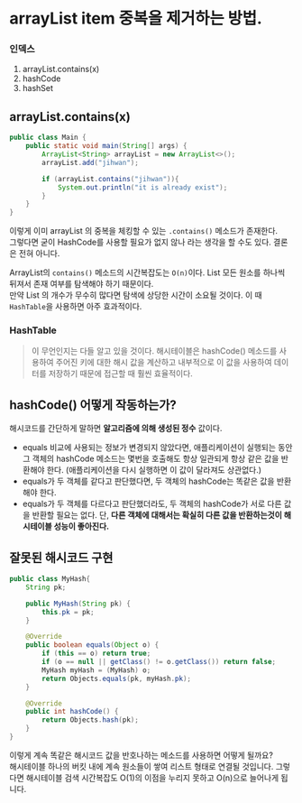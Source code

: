 # arrayList item 중복을 제거하는 방법.

### 인덱스
1. arrayList.contains(x)
2. hashCode
3. hashSet

## arrayList.contains(x)
```java
public class Main {
    public static void main(String[] args) {
        ArrayList<String> arrayList = new ArrayList<>();
        arrayList.add("jihwan");

        if (arrayList.contains("jihwan")){
            System.out.println("it is already exist");
        }
    }
}
```

이렇게 이미 arrayList 의 중복을 체킹할 수 있는 `.contains()` 메소드가 존재한다.  
그렇다면 굳이 HashCode를 사용할 필요가 없지 않나 라는 생각을 할 수도 있다. 결론은 전혀 아니다.  

ArrayList의 `contains()` 메소드의 시간복잡도는 `O(n)`이다. List 모든 원소를 하나씩 뒤져서 존재 여부를 탐색해야 하기 때문이다.  
만약 List 의 개수가 무수히 많다면 탐색에 상당한 시간이 소요될 것이다. 이 때 `HashTable`을 사용하면 아주 효과적이다.  

### HashTable
> 이 무언인지는 다들 알고 있을 것이다. 해시테이블은 hashCode() 메소드를 사용하여 주어진 키에 대한 해시 값을 계산하고 내부적으로 이 값을 사용하여 데이터를 저장하기 때문에 접근할 때 훨씬 효율적이다.

## hashCode() 어떻게 작동하는가?
해시코드를 간단하게 말하면 **알고리즘에 의해 생성된 정수** 값이다.  

* equals 비교에 사용되는 정보가 변경되지 않았다면, 애플리케이션이 실행되는 동안 그 객체의 hashCode 메소드는 몇번을 호출해도 항상 일관되게 항상 같은 값을 반환해야 한다. (애플리케이션을 다시 실행하면 이 값이 달라져도 상관없다.)
* equals가 두 객체를 같다고 판단했다면, 두 객체의 hashCode는 똑같은 값을 반환해야 한다.  
* equals가 두 객체를 다르다고 판단했더라도, 두 객체의 hashCode가 서로 다른 값을 반환할 필요는 없다. 단, **다른 객체에 대해서는 확실히 다른 값을 반환하는것이 해시테이블 성능이 좋아진다.**

## 잘못된 해시코드 구현
```java
public class MyHash{
    String pk;

    public MyHash(String pk) {
        this.pk = pk;
    }

    @Override
    public boolean equals(Object o) {
        if (this == o) return true;
        if (o == null || getClass() != o.getClass()) return false;
        MyHash myHash = (MyHash) o;
        return Objects.equals(pk, myHash.pk);
    }

    @Override
    public int hashCode() {
        return Objects.hash(pk);
    }
}
```

이렇게 계속 똑같은 해시코드 값을 반호나하는 메소드를 사용하면 어떻게 될까요?  
해시테이블 하나의 버킷 내에 계속 원소들이 쌓여 리스트 형태로 연결될 것입니다. 그렇다면 해시테이블 검색 시간복잡도 O(1)의 이점을 누리지 못하고 O(n)으로 늘어나게 됩니다.